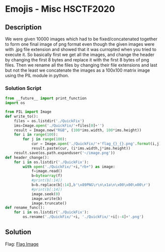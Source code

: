 # Emojis - Misc HSCTF2020

## Description

We were given 10000 images which had to be fixed/concatenated together to form one final image of png format even though the given images were with .jpg file extension and showed that it was curropted when you tried to execute it. So basically first we get all the images, and change the header by changing the first 8 bytes and replace it with the first 8 bytes of png files. Then we rename all the files by changing their file extensions and last but not the least we concatenate the images as a 100x100 matrix image using the PIL module in python. 

### Solution Script
``` python
from __future__ import print_function
import os

from PIL import Image
def write_to():
    files = os.listdir('./QuickFix')
    ims=Image.open('./QuickFix/'+files[0]+'')
    result = Image.new("RGB", (100*ims.width, 100*ims.height))
    for i in range(100):
        for j in range(100):
            cur = Image.open('./QuickFix/'+'flag_{}_{}.png'.format(i,j))
            result.paste(cur, (i*ims.width,j*ims.height))
    result.save(os.path.expanduser('~/image.png'))
def header_change():  
    for i in os.listdir('./QuickFix'):          
        with open('./QuickFix/'+i,"rb+") as image:   
            f=image.read()   
            b=bytearray(f)   
            #print(b[:14])   
            b=b.replace(b[:14],b'\x89PNG\r\n\x1a\n\x00\x00\x00\r') 
            #print(b[:14]) 
            image.seek(0) 
            image.write(b)   
            image.truncate()  
def rename_func():
    for i in os.listdir('./QuickFix'):  
        os.rename('./QuickFix/'+i, './QuickFix/'+i[:-4]+'.png') 
```

## Solution

Flag: [Flag Image](image.png)

#
